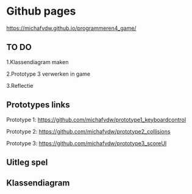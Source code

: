 # Github pages

https://michafvdw.github.io/programmeren4_game/

## TO DO

1.Klassendiagram maken 

2.Prototype 3 verwerken in game 

3.Reflectie


## Prototypes links 

Prototype 1: https://github.com/michafvdw/prototype1_keyboardcontrol

Prototype 2: https://github.com/michafvdw/prototype2_collisions

Prototype 3: https://github.com/michafvdw/prototype3_scoreUI

##  Uitleg spel 

## Klassendiagram
